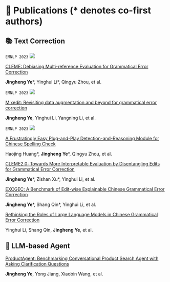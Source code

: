 # 📝 Publications (* denotes co-first authors)
## 📚 Text Correction

``EMNLP 2023`` [![](https://img.shields.io/github/stars/THUKElab/CLEME?style=social&label=Code+Stars)](https://github.com/THUKElab/CLEME)

[CLEME: Debiasing Multi-reference Evaluation for Grammatical Error Correction](https://aclanthology.org/2023.emnlp-main.378/)

**Jingheng Ye**\*, Yinghui Li\*, Qingyu Zhou, et al.

``EMNLP 2023`` [![](https://img.shields.io/github/stars/THUKElab/MixEdit?style=social&label=Code+Stars)](https://github.com/THUKElab/MixEdit)

[Mixedit: Revisiting data augmentation and beyond for grammatical error correction](https://aclanthology.org/2023.findings-emnlp.681/)

**Jingheng Ye**, Yinghui Li, Yangning Li, et al.

``EMNLP 2023`` [![](https://img.shields.io/github/stars/THUKElab/DR-CSC?style=social&label=Code+Stars)](https://github.com/THUKElab/DR-CSC)

[A Frustratingly Easy Plug-and-Play Detection-and-Reasoning Module for Chinese Spelling Check](https://aclanthology.org/2023.findings-emnlp.771/)

Haojing Huang\*, **Jingheng Ye**\*, Qingyu Zhou, et al.

[CLEME2.0: Towards More Interpretable Evaluation by Disentangling Edits for Grammatical Error Correction](https://arxiv.org/pdf/2407.00934)

**Jingheng Ye**\*, Zishan Xu\*, Yinghui Li, et al.

[EXCGEC: A Benchmark of Edit-wise Explainable Chinese Grammatical Error Correction](https://arxiv.org/pdf/2407.00924)

**Jingheng Ye**\*, Shang Qin\*, Yinghui Li, et al.

[Rethinking the Roles of Large Language Models in Chinese Grammatical Error Correction](https://arxiv.org/pdf/2402.11420)

Yinghui Li, Shang Qin, **Jingheng Ye**, et al.


## 🤖 LLM-based Agent

[ProductAgent: Benchmarking Conversational Product Search Agent with Asking Clarification Questions](https://arxiv.org/pdf/2407.00942)

**Jingheng Ye**, Yong Jiang, Xiaobin Wang, et al.

